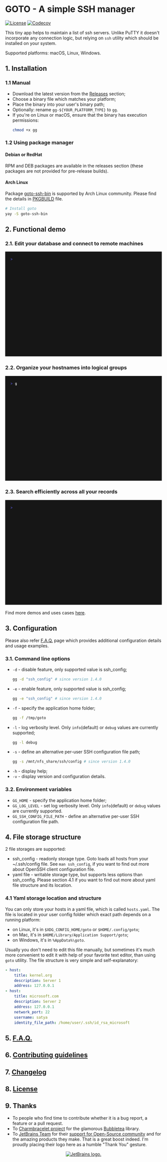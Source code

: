 # GOTO - A simple SSH manager #

[![License](https://img.shields.io/badge/license-MIT-blue.svg?style=flat-square)](https://raw.githubusercontent.com/grafviktor/goto/master/LICENSE)
[![Codecov](https://codecov.io/gh/grafviktor/goto/branch/develop/graph/badge.svg?token=tTyTsuCvNb)](https://codecov.io/gh/grafviktor/goto)

This tiny app helps to maintain a list of ssh servers. Unlike PuTTY it doesn't incorporate any connection logic, but relying on `ssh` utility which should be installed on your system.

Supported platforms: macOS, Linux, Windows.

## 1. Installation ##

### 1.1 Manual ###

* Download the latest version from the [Releases](https://github.com/grafviktor/goto/releases) section;
* Choose a binary file which matches your platform;
* Place the binary into your user's binary path;
* Optionally: rename `gg-${YOUR_PLATFORM_TYPE}` to `gg`.
* If you're on Linux or macOS, ensure that the binary has execution permissions:
  ```bash
  chmod +x gg
  ```

### 1.2 Using package manager ###

#### Debian or RedHat ####

RPM and DEB packages are available in the releases section (these packages are not provided for pre-release builds).

#### Arch Linux ####

Package [goto-ssh-bin](https://aur.archlinux.org/packages/goto-ssh-bin) is supported by Arch Linux community. Please find the details in [PKGBUILD](https://aur.archlinux.org/cgit/aur.git/tree/PKGBUILD?h=goto-ssh-bin) file.

```bash
# Install goto
yay -S goto-ssh-bin
```

## 2. Functional demo ##

### 2.1. Edit your database and connect to remote machines ###

![Shows how to open ssh session using goto](demo/edit_and_connect.gif)

### 2.2. Organize your hostnames into logical groups ###

![Shows how to switch between hosts groups](demo/switch_between_groups.gif)

### 2.3. Search efficiently across all your records ###

![Depicts how to search hosts through the database](demo/search_through_database.gif)

Find more demos and uses cases [here](demo/README.md).

## 3. Configuration ##

Please also refer [F.A.Q.](FAQ.md) page which provides additional configuration details and usage examples.

### 3.1. Command line options ###

* `-d` - disable feature, only supported value is ssh_config;
  ```bash
  gg -d "ssh_config" # since version 1.4.0
  ```
* `-e` - enable feature, only supported value is ssh_config;
  ```bash
  gg -e "ssh_config" # since version 1.4.0
  ```
* `-f` - specify the application home folder;
  ```bash
  gg -f /tmp/goto
  ```
* `-l` - log verbosity level. Only `info`(default) or `debug` values are currently supported;
  ```bash
  gg -l debug
  ```
* `-s` - define an alternative per-user SSH configuration file path;
  ```bash
  gg -s /mnt/nfs_share/ssh/config # since version 1.4.0
  ```
* `-h` - display help;
* `-v` - display version and configuration details.

### 3.2. Environment variables ###

* `GG_HOME` - specify the application home folder;
* `GG_LOG_LEVEL` - set log verbosity level. Only `info`(default) or `debug` values are currently supported.
* `GG_SSH_CONFIG_FILE_PATH` - define an alternative per-user SSH configuration file path.

## 4. File storage structure ##

2 file storages are supported:

* ssh_config - readonly storage type. Goto loads all hosts from your ~/.ssh/config file. See `man ssh_config`, if you want to find out more about OpenSSH client configuration file.
* yaml file - writable storage type, but supports less options than ssh_config. Please section 4.1 if you want to find out more about yaml file structure and its location.

### 4.1 Yaml storage location and structure ###

You can only store your hosts in a yaml file, which is called `hosts.yaml`. The file is located in your user config folder which exact path depends on a running platform:

* on Linux, it's in `$XDG_CONFIG_HOME/goto` or `$HOME/.config/goto`;
* on Mac, it's in `$HOME/Library/Application Support/goto`;
* on Windows, it's in `%AppData%\goto`.

Usually you don't need to edit this file manually, but sometimes it's much more convenient to edit it with help of your favorite text editor, than using `goto` utility. The file structure is very simple and self-explanatory:

```yaml
- host:
    title: kernel.org
    description: Server 1
    address: 127.0.0.1
- host:
    title: microsoft.com
    description: Server 2
    address: 127.0.0.1
    network_port: 22
    username: satya
    identity_file_path: /home/user/.ssh/id_rsa_microsoft
```

## 5. [F.A.Q.](FAQ.md) ##

## 6. [Contributing guidelines](CONTRIBUTING.md) ##

## 7. [Changelog](CHANGELOG.md) ##

## 8. [License](LICENSE) ##

## 9. Thanks ##

* To people who find time to contribute whether it is a bug report, a feature or a pull request.
* To [Charmbracelet project](https://charm.sh/) for the glamorous [Bubbletea](https://github.com/charmbracelet/bubbletea) library.
* To [JetBrains Team](https://www.jetbrains.com/) for their [support for Open-Source community](https://www.jetbrains.com/community/opensource/) and for the amazing products they make. That is a great boost indeed. I'm proudly placing their logo here as a humble "Thank You" gesture.

<div align="center">
  <a href="https://www.jetbrains.com/">
    <img
      height="40px"
      src="https://resources.jetbrains.com/storage/products/company/brand/logos/jetbrains.svg"
      alt="JetBrains logo."
    >
  </a>
</div>



